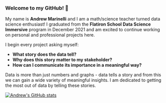 ### Welcome to my GitHub! 👋

My name is **Andrew Marinelli** and I am a math/science teacher turned data science enthusiast! I graduated from the **Flatiron School Data Science Immersive** program in December 2021 and am excited to continue working on personal and professional projects here. 

I begin every project asking myself:
- **What story does the data tell?** 
- **Why does this story matter to my stakeholder?** 
- **How can I communicate its importance in a meaningful way?**

Data is more than just numbers and graphs - data tells a story and from this we can gain a wide variety of meaningful insights. I am dedicated to getting the most out of data by telling these stories. 


[![Andrew's GitHub stats](https://github-readme-stats.vercel.app/api?username=amarinelli12)](https://github.com/anuraghazra/github-readme-stats)




<!--
**amarinelli12/amarinelli12** is a ✨ _special_ ✨ repository because its `README.md` (this file) appears on your GitHub profile.

Here are some ideas to get you started:

🔭 I’m currently working on ...
- 🌱 I’m currently learning ...
- 👯 I’m looking to collaborate on ...
- 🤔 I’m looking for help with ...
- 💬 Ask me about ...
- 📫 How to reach me: ...
- 😄 Pronouns: ...
- ⚡ Fun fact: ...
-->
